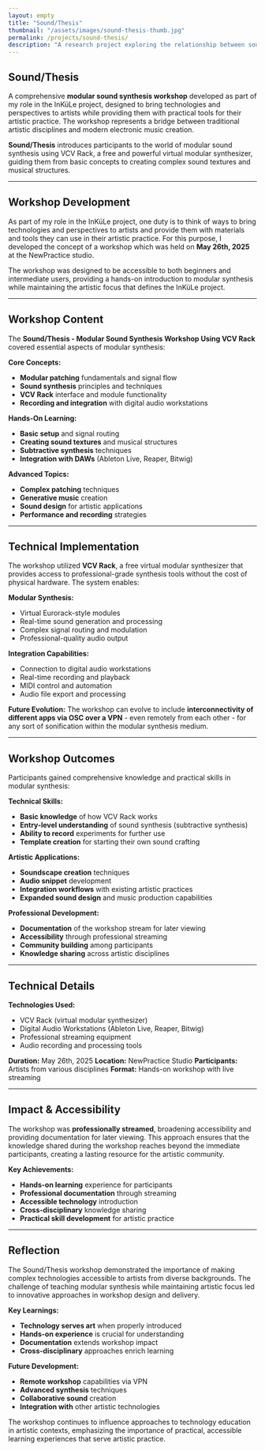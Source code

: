 ```yaml
---
layout: empty
title: "Sound/Thesis"
thumbnail: "/assets/images/sound-thesis-thumb.jpg"
permalink: /projects/sound-thesis/
description: "A research project exploring the relationship between sound and academic discourse."
---
```


## Sound/Thesis

A comprehensive **modular sound synthesis workshop** developed as part of my role in the InKüLe project, designed to bring technologies and perspectives to artists while providing them with practical tools for their artistic practice. The workshop represents a bridge between traditional artistic disciplines and modern electronic music creation.

**Sound/Thesis** introduces participants to the world of modular sound synthesis using VCV Rack, a free and powerful virtual modular synthesizer, guiding them from basic concepts to creating complex sound textures and musical structures.

---

## Workshop Development

As part of my role in the InKüLe project, one duty is to think of ways to bring technologies and perspectives to artists and provide them with materials and tools they can use in their artistic practice. For this purpose, I developed the concept of a workshop which was held on **May 26th, 2025** at the NewPractice studio.

The workshop was designed to be accessible to both beginners and intermediate users, providing a hands-on introduction to modular synthesis while maintaining the artistic focus that defines the InKüLe project.

---

## Workshop Content

The **Sound/Thesis - Modular Sound Synthesis Workshop Using VCV Rack** covered essential aspects of modular synthesis:

**Core Concepts:**
- **Modular patching** fundamentals and signal flow
- **Sound synthesis** principles and techniques
- **VCV Rack** interface and module functionality
- **Recording and integration** with digital audio workstations

**Hands-On Learning:**
- **Basic setup** and signal routing
- **Creating sound textures** and musical structures
- **Subtractive synthesis** techniques
- **Integration with DAWs** (Ableton Live, Reaper, Bitwig)

**Advanced Topics:**
- **Complex patching** techniques
- **Generative music** creation
- **Sound design** for artistic applications
- **Performance and recording** strategies

---

## Technical Implementation

The workshop utilized **VCV Rack**, a free virtual modular synthesizer that provides access to professional-grade synthesis tools without the cost of physical hardware. The system enables:

**Modular Synthesis:**
- Virtual Eurorack-style modules
- Real-time sound generation and processing
- Complex signal routing and modulation
- Professional-quality audio output

**Integration Capabilities:**
- Connection to digital audio workstations
- Real-time recording and playback
- MIDI control and automation
- Audio file export and processing

**Future Evolution:**
The workshop can evolve to include **interconnectivity of different apps via OSC over a VPN** - even remotely from each other - for any sort of sonification within the modular synthesis medium.

---

## Workshop Outcomes

Participants gained comprehensive knowledge and practical skills in modular synthesis:

**Technical Skills:**
- **Basic knowledge** of how VCV Rack works
- **Entry-level understanding** of sound synthesis (subtractive synthesis)
- **Ability to record** experiments for further use
- **Template creation** for starting their own sound crafting

**Artistic Applications:**
- **Soundscape creation** techniques
- **Audio snippet** development
- **Integration workflows** with existing artistic practices
- **Expanded sound design** and music production capabilities

**Professional Development:**
- **Documentation** of the workshop stream for later viewing
- **Accessibility** through professional streaming
- **Community building** among participants
- **Knowledge sharing** across artistic disciplines

---

## Technical Details

**Technologies Used:**
- VCV Rack (virtual modular synthesizer)
- Digital Audio Workstations (Ableton Live, Reaper, Bitwig)
- Professional streaming equipment
- Audio recording and processing tools

**Duration:** May 26th, 2025
**Location:** NewPractice Studio
**Participants:** Artists from various disciplines
**Format:** Hands-on workshop with live streaming

---

## Impact & Accessibility

The workshop was **professionally streamed**, broadening accessibility and providing documentation for later viewing. This approach ensures that the knowledge shared during the workshop reaches beyond the immediate participants, creating a lasting resource for the artistic community.

**Key Achievements:**
- **Hands-on learning** experience for participants
- **Professional documentation** through streaming
- **Accessible technology** introduction
- **Cross-disciplinary** knowledge sharing
- **Practical skill development** for artistic practice

---

## Reflection

The Sound/Thesis workshop demonstrated the importance of making complex technologies accessible to artists from diverse backgrounds. The challenge of teaching modular synthesis while maintaining artistic focus led to innovative approaches in workshop design and delivery.

**Key Learnings:**
- **Technology serves art** when properly introduced
- **Hands-on experience** is crucial for understanding
- **Documentation** extends workshop impact
- **Cross-disciplinary** approaches enrich learning

**Future Development:**
- **Remote workshop** capabilities via VPN
- **Advanced synthesis** techniques
- **Collaborative sound** creation
- **Integration with** other artistic technologies

The workshop continues to influence approaches to technology education in artistic contexts, emphasizing the importance of practical, accessible learning experiences that serve artistic practice.
